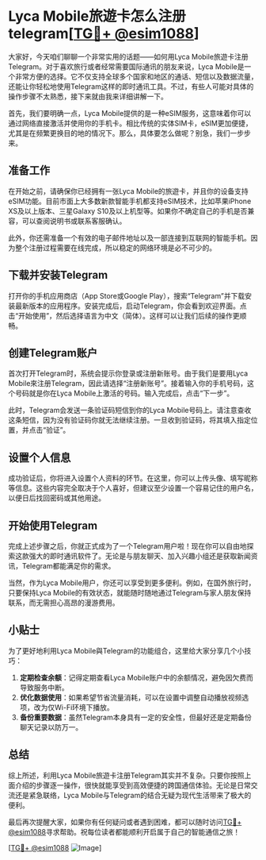# Lyca Mobile旅遊卡怎么注册telegram[[TG💪+ @esim1088](https://t.me/s/esim1088)]

大家好，今天咱们聊聊一个非常实用的话题——如何用Lyca Mobile旅遊卡注册Telegram。对于喜欢旅行或者经常需要国际通讯的朋友来说，Lyca Mobile是一个非常方便的选择。它不仅支持全球多个国家和地区的通话、短信以及数据流量，还能让你轻松地使用Telegram这样的即时通讯工具。不过，有些人可能对具体的操作步骤不太熟悉，接下来就由我来详细讲解一下。

首先，我们要明确一点，Lyca Mobile提供的是一种eSIM服务，这意味着你可以通过网络直接激活并使用你的手机卡。相比传统的实体SIM卡，eSIM更加便捷，尤其是在频繁更换目的地的情况下。那么，具体要怎么做呢？别急，我们一步步来。

## 准备工作

在开始之前，请确保你已经拥有一张Lyca Mobile的旅遊卡，并且你的设备支持eSIM功能。目前市面上大多数新款智能手机都支持eSIM技术，比如苹果iPhone XS及以上版本、三星Galaxy S10及以上机型等。如果你不确定自己的手机是否兼容，可以查阅说明书或联系客服确认。

此外，你还需准备一个有效的电子邮件地址以及一部连接到互联网的智能手机。因为整个注册过程需要在线完成，所以稳定的网络环境是必不可少的。

## 下载并安装Telegram

打开你的手机应用商店（App Store或Google Play），搜索“Telegram”并下载安装最新版本的应用程序。安装完成后，启动Telegram，你会看到欢迎界面。点击“开始使用”，然后选择语言为中文（简体）。这样可以让我们后续的操作更顺畅。

## 创建Telegram账户

首次打开Telegram时，系统会提示你登录或注册新账号。由于我们是要用Lyca Mobile來注册Telegram，因此请选择“注册新账号”。接着输入你的手机号码，这个号码就是你在Lyca Mobile上激活的号码。输入完成后，点击“下一步”。

此时，Telegram会发送一条验证码短信到你的Lyca Mobile号码上。请注意查收这条短信，因为没有验证码你就无法继续注册。一旦收到验证码，将其填入指定位置，并点击“验证”。

## 设置个人信息

成功验证后，你将进入设置个人资料的环节。在这里，你可以上传头像、填写昵称等信息。这些内容完全取决于个人喜好，但建议至少设置一个容易记住的用户名，以便日后找回密码或其他用途。

## 开始使用Telegram

完成上述步骤之后，你就正式成为了一个Telegram用户啦！现在你可以自由地探索这款强大的即时通讯软件了。无论是与朋友聊天、加入兴趣小组还是获取新闻资讯，Telegram都能满足你的需求。

当然，作为Lyca Mobile用户，你还可以享受到更多便利。例如，在国外旅行时，只要保持Lyca Mobile的有效状态，就能随时随地通过Telegram与家人朋友保持联系，而无需担心高昂的漫游费用。

## 小贴士

为了更好地利用Lyca Mobile與Telegram的功能组合，这里给大家分享几个小技巧：

1. **定期检查余额**：记得定期查看Lyca Mobile账户中的余额情况，避免因欠费而导致服务中断。
2. **优化数据使用**：如果希望节省流量消耗，可以在设置中调整自动播放视频选项，改为仅Wi-Fi环境下播放。
3. **备份重要数据**：虽然Telegram本身具有一定的安全性，但最好还是定期备份聊天记录以防万一。

## 总结

综上所述，利用Lyca Mobile旅遊卡注册Telegram其实并不复杂。只要你按照上面介绍的步骤逐一操作，很快就能享受到高效便捷的跨国通信体验。无论是日常交流还是紧急联络，Lyca Mobile与Telegram的结合无疑为现代生活带来了极大的便利。

最后再次提醒大家，如果你有任何疑问或者遇到困难，都可以随时访问[TG💪+ @esim1088](https://t.me/s/esim1088)寻求帮助。祝每位读者都能顺利开启属于自己的智能通信之旅！

[[TG💪+ @esim1088](https://t.me/s/esim1088) ![Image](https://i.postimg.cc/4NQfJmqS/Snipaste-2025-05-13-00-14-12.png)]
